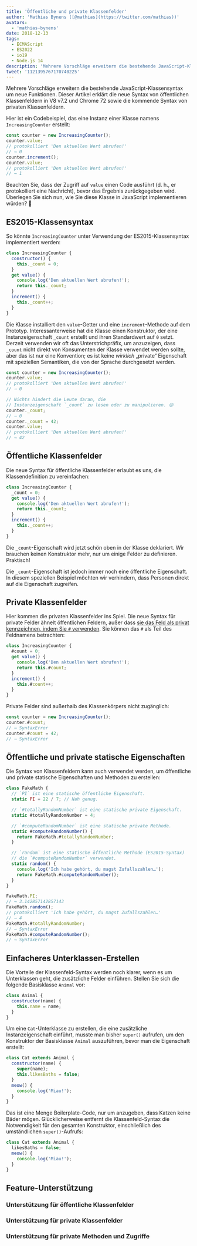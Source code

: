 ```yaml
---
title: 'Öffentliche und private Klassenfelder'
author: 'Mathias Bynens ([@mathias](https://twitter.com/mathias))'
avatars:
  - 'mathias-bynens'
date: 2018-12-13
tags:
  - ECMAScript
  - ES2022
  - io19
  - Node.js 14
description: 'Mehrere Vorschläge erweitern die bestehende JavaScript-Klassensyntax um neue Funktionen. Dieser Artikel erklärt die neue Syntax von öffentlichen Klassenfeldern in V8 v7.2 und Chrome 72 sowie die kommende Syntax von privaten Klassenfeldern.'
tweet: '1121395767170740225'
---
```

Mehrere Vorschläge erweitern die bestehende JavaScript-Klassensyntax um neue Funktionen. Dieser Artikel erklärt die neue Syntax von öffentlichen Klassenfeldern in V8 v7.2 und Chrome 72 sowie die kommende Syntax von privaten Klassenfeldern.

Hier ist ein Codebeispiel, das eine Instanz einer Klasse namens `IncreasingCounter` erstellt:

```js
const counter = new IncreasingCounter();
counter.value;
// protokolliert 'Den aktuellen Wert abrufen!'
// → 0
counter.increment();
counter.value;
// protokolliert 'Den aktuellen Wert abrufen!'
// → 1
```

Beachten Sie, dass der Zugriff auf `value` einen Code ausführt (d. h., er protokolliert eine Nachricht), bevor das Ergebnis zurückgegeben wird. Überlegen Sie sich nun, wie Sie diese Klasse in JavaScript implementieren würden? 🤔

## ES2015-Klassensyntax

So könnte `IncreasingCounter` unter Verwendung der ES2015-Klassensyntax implementiert werden:

```js
class IncreasingCounter {
  constructor() {
    this._count = 0;
  }
  get value() {
    console.log('Den aktuellen Wert abrufen!');
    return this._count;
  }
  increment() {
    this._count++;
  }
}
```

Die Klasse installiert den `value`-Getter und eine `increment`-Methode auf dem Prototyp. Interessanterweise hat die Klasse einen Konstruktor, der eine Instanzeigenschaft `_count` erstellt und ihren Standardwert auf `0` setzt. Derzeit verwenden wir oft das Unterstrichpräfix, um anzuzeigen, dass `_count` nicht direkt von Konsumenten der Klasse verwendet werden sollte, aber das ist nur eine Konvention; es ist keine _wirklich_ „private“ Eigenschaft mit speziellen Semantiken, die von der Sprache durchgesetzt werden.

<!--truncate-->
```js
const counter = new IncreasingCounter();
counter.value;
// protokolliert 'Den aktuellen Wert abrufen!'
// → 0

// Nichts hindert die Leute daran, die
// Instanzeigenschaft `_count` zu lesen oder zu manipulieren. 😢
counter._count;
// → 0
counter._count = 42;
counter.value;
// protokolliert 'Den aktuellen Wert abrufen!'
// → 42
```

## Öffentliche Klassenfelder

Die neue Syntax für öffentliche Klassenfelder erlaubt es uns, die Klassendefinition zu vereinfachen:

```js
class IncreasingCounter {
  _count = 0;
  get value() {
    console.log('Den aktuellen Wert abrufen!');
    return this._count;
  }
  increment() {
    this._count++;
  }
}
```

Die `_count`-Eigenschaft wird jetzt schön oben in der Klasse deklariert. Wir brauchen keinen Konstruktor mehr, nur um einige Felder zu definieren. Praktisch!

Die `_count`-Eigenschaft ist jedoch immer noch eine öffentliche Eigenschaft. In diesem speziellen Beispiel möchten wir verhindern, dass Personen direkt auf die Eigenschaft zugreifen.

## Private Klassenfelder

Hier kommen die privaten Klassenfelder ins Spiel. Die neue Syntax für private Felder ähnelt öffentlichen Feldern, außer dass [sie das Feld als privat kennzeichnen, indem Sie `#` verwenden](https://github.com/tc39/proposal-class-fields/blob/master/PRIVATE_SYNTAX_FAQ.md). Sie können das `#` als Teil des Feldnamens betrachten:

```js
class IncreasingCounter {
  #count = 0;
  get value() {
    console.log('Den aktuellen Wert abrufen!');
    return this.#count;
  }
  increment() {
    this.#count++;
  }
}
```

Private Felder sind außerhalb des Klassenkörpers nicht zugänglich:

```js
const counter = new IncreasingCounter();
counter.#count;
// → SyntaxError
counter.#count = 42;
// → SyntaxError
```

## Öffentliche und private statische Eigenschaften

Die Syntax von Klassenfeldern kann auch verwendet werden, um öffentliche und private statische Eigenschaften und Methoden zu erstellen:

```js
class FakeMath {
  // `PI` ist eine statische öffentliche Eigenschaft.
  static PI = 22 / 7; // Nah genug.

  // `#totallyRandomNumber` ist eine statische private Eigenschaft.
  static #totallyRandomNumber = 4;

  // `#computeRandomNumber` ist eine statische private Methode.
  static #computeRandomNumber() {
    return FakeMath.#totallyRandomNumber;
  }

  // `random` ist eine statische öffentliche Methode (ES2015-Syntax)
  // die `#computeRandomNumber` verwendet.
  static random() {
    console.log('Ich habe gehört, du magst Zufallszahlen…');
    return FakeMath.#computeRandomNumber();
  }
}

FakeMath.PI;
// → 3.142857142857143
FakeMath.random();
// protokolliert 'Ich habe gehört, du magst Zufallszahlen…'
// → 4
FakeMath.#totallyRandomNumber;
// → SyntaxError
FakeMath.#computeRandomNumber();
// → SyntaxError
```

## Einfacheres Unterklassen-Erstellen

Die Vorteile der Klassenfeld-Syntax werden noch klarer, wenn es um Unterklassen geht, die zusätzliche Felder einführen. Stellen Sie sich die folgende Basisklasse `Animal` vor:

```js
class Animal {
  constructor(name) {
    this.name = name;
  }
}
```

Um eine `Cat`-Unterklasse zu erstellen, die eine zusätzliche Instanzeigenschaft einführt, musste man bisher `super()` aufrufen, um den Konstruktor der Basisklasse `Animal` auszuführen, bevor man die Eigenschaft erstellt:

```js
class Cat extends Animal {
  constructor(name) {
    super(name);
    this.likesBaths = false;
  }
  meow() {
    console.log('Miau!');
  }
}
```

Das ist eine Menge Boilerplate-Code, nur um anzugeben, dass Katzen keine Bäder mögen. Glücklicherweise entfernt die Klassenfeld-Syntax die Notwendigkeit für den gesamten Konstruktor, einschließlich des umständlichen `super()`-Aufrufs:

```js
class Cat extends Animal {
  likesBaths = false;
  meow() {
    console.log('Miau!');
  }
}
```

## Feature-Unterstützung

### Unterstützung für öffentliche Klassenfelder

<feature-support chrome="72 /blog/v8-release-72#public-class-fields"
                 firefox="ja https://developer.mozilla.org/en-US/docs/Mozilla/Firefox/Releases/69#JavaScript"
                 safari="ja https://bugs.webkit.org/show_bug.cgi?id=174212"
                 nodejs="12 https://twitter.com/mathias/status/1120700101637353473"
                 babel="ja https://babeljs.io/docs/en/babel-plugin-proposal-class-properties"></feature-support>

### Unterstützung für private Klassenfelder

<feature-support chrome="74 /blog/v8-release-74#private-class-fields"
                 firefox="90 https://spidermonkey.dev/blog/2021/05/03/private-fields-ship.html"
                 safari="ja"
                 nodejs="12 https://twitter.com/mathias/status/1120700101637353473"
                 babel="ja https://babeljs.io/docs/en/babel-plugin-proposal-class-properties"></feature-support>

### Unterstützung für private Methoden und Zugriffe

<feature-support chrome="84 /blog/v8-release-84#private-methods-and-accessors"
                 firefox="90 https://spidermonkey.dev/blog/2021/05/03/private-fields-ship.html"
                 safari="ja https://webkit.org/blog/11989/new-webkit-features-in-safari-15/"
                 nodejs="14.6.0"
                 babel="ja https://babeljs.io/docs/en/babel-plugin-proposal-private-methods"></feature-support>
